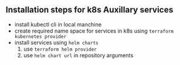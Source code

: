 Installation steps for k8s Auxillary services
-----------------------------------------------

* install kubectl cli in local manchine
* create required name space for services in k8s using `terraform kubernetes provider`
* install services using `helm charts`
  1. use  `terraform helm provider`
  2. use `helm chart url` in repository arguments